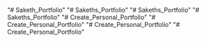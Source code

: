 "# Saketh_Portfolio" 
"# Sakeths_Portfolio" 
"# Sakeths_Portfolio" 
"# Sakeths_Portfolio" 
"# Create_Personal_Portfolio" 
"# Create_Personal_Portfolio" 
"# Create_Personal_Portfolio" 
"# Create_Personal_Portfolio" 
